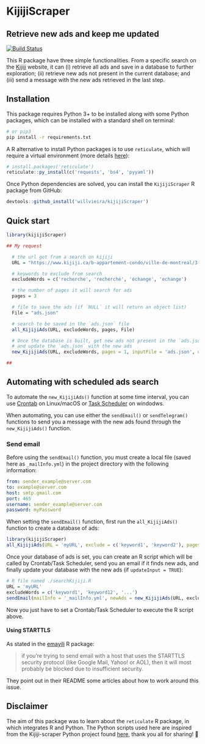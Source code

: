 # KijijiScraper
## Retrieve new ads and keep me updated

[![Build Status](https://travis-ci.org/willvieira/KijijiScraper.svg?branch=master)](https://travis-ci.org/willvieira/KijijiScraper)

This R package have three simple functionalities. From a specific search on the [Kijiji](https://www.kijiji.ca/) website, it can (i) retrieve all ads and save in a database to further exploration; (ii) retrieve new ads not present in the current database; and (iii) send a message with the new ads retrieved in the last step.

## Installation

This package requires Python 3+ to be installed along with some Python packages, which can be installed with a standard shell on terminal:

```bash
# or pip3
pip install -r requirements.txt
```

A R alternative to install Python packages is to use `reticulate`, which will require a virtual environment (more details [here](https://rstudio.github.io/reticulate/articles/python_packages.html)):

```r
# install.packages('reticulate')
reticulate::py_install(c('requests', 'bs4', 'pyyaml'))
```

Once Python dependencies are solved, you can install the `KijijiScraper` R package from GitHub:

```r
devtools::github_install('willvieira/kijijiScraper')
```

## Quick start

```r
library(kijijiScraper)

## My request

  # the url got from a search on kijiji
  URL = "https://www.kijiji.ca/b-appartement-condo/ville-de-montreal/3-1-2/k0c37l1700281?price=__840"

  # keywords to exclude from search
  excludeWords = c('recherche', 'recherché', 'échange', 'echange')

  # the number of pages it will search for ads
  pages = 3

  # file to save the ads (if `NULL` it will return an object list)
  File = "ads.json"

  # search to be saved in the `ads.json` file
  all_KijijiAds(URL, excludeWords, pages, File)

  # Once the database is built, get new ads not present in the `ads.json` file,
  # and update the `ads.json` with the new ads
  new_KijijiAds(URL, excludeWords, pages = 1, inputFile = 'ads.json', updateInput = TRUE)

##
```

## Automating with scheduled ads search

To automate the `new_KijijiAds()` function at some time interval, you can use [Crontab](http://man7.org/linux/man-pages/man5/crontab.5.html) on Linux/macOS or [Task Scheduler](https://docs.microsoft.com/en-us/windows/win32/taskschd/task-scheduler-start-page) on windodws.

When automating, you can use either the `sendEmail()` or `sendTelegram()` functions to send you a message with the new ads found through the `new_KijijiAds()` function.

### Send email

Before using the `sendEmail()` function, you must create a local file (saved here as `_mailInfo.yml`) in the project directory with the following information:

```yaml
from: sender_example@server.com
to: example@server.com
host: smtp.gmail.com
port: 465
username: sender_example@server.com
password: myPassword
```

When setting the `sendEmail()` function, first run the `all_KijijiAds()` function to create a database of ads:

```r
library(kijijiScraper)
all_KijijiAds(URL = 'myURL', exclude = c('keyword1', 'keyword2'), pages = 4, outputFile = 'ads.json')
```

Once your database of ads is set, you can create an R script which will be called by Crontab/Task Scheduler, send you an email if it finds new ads, and finally update your database with the new ads (if `updateInput = TRUE`):

```r
# R file named ./searchKijiji.R
URL = 'myURL'
excludeWords = c('keyword1', 'keyword12', '...')
sendEmail(mailInfo = '_mailInfo.yml', newAds = new_KijijiAds(URL, excludeWords, pages = 2, inputFile = 'ads.json', updateInput = TRUE))
```

Now you just have to set a Crontab/Task Scheduler to execute the R script above.

#### Using STARTTLS

As stated in the [emayili](https://github.com/datawookie/emayili) R package:

> if you’re trying to send email with a host that uses the STARTTLS security protocol (like Google Mail, Yahoo! or AOL), then it will most probably be blocked due to insufficient security.

They point out in their README some articles about how to work around this issue.

## Disclaimer

The aim of this package was to learn about the `reticulate` R package, in which integrates R and Python. The Python scripts used here are inspired from the Kijiji-scraper Python project found [here](https://github.com/CRutkowski/Kijiji-Scraper), thank you all for sharing! 💚
